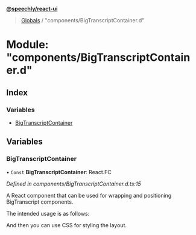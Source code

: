 **[@speechly/react-ui](../README.md)**

> [Globals](../README.md) / "components/BigTranscriptContainer.d"

# Module: "components/BigTranscriptContainer.d"

## Index

### Variables

* [BigTranscriptContainer](_components_bigtranscriptcontainer_d_.md#bigtranscriptcontainer)

## Variables

### BigTranscriptContainer

• `Const` **BigTranscriptContainer**: React.FC

*Defined in components/BigTranscriptContainer.d.ts:15*

A React component that can be used for wrapping and positioning BigTranscript components.

The intended usage is as follows:

<BigTranscriptContainer>
  <BigTranscript />
</BigTranscriptContainer>

And then you can use CSS for styling the layout.
